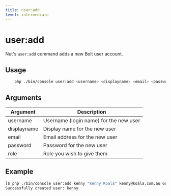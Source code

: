 ```yaml
---
title: user:add
level: intermediate
---
```

user:add
========

Nut's `user:add` command adds a new Bolt user account.

## Usage

```bash
    php ./bin/console user:add <username> <displayname> <email> <password> <role>
```


## Arguments

| Argument | Description |
|----------|-------------|
| username    | Username (login name) for the new user
| displayname | Display name for the new user
| email       | Email address for the new user
| password    | Password for the new user
| role        | Role you wish to give them


## Example

```bash
]$ php ./bin/console user:add kenny "Kenny Koala" kenny@koala.com.au GumLe@ves editor
Successfully created user: kenny
```


